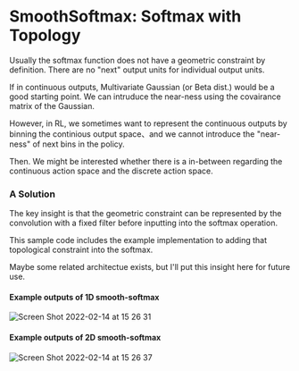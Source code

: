 # SmoothSoftmax: Softmax with Topology

Usually the softmax function does not have a geometric constraint by definition. There are no "next" output units for individual output units.

If in continuous outputs, Multivariate Gaussian (or Beta dist.) would be a good starting point. We can intruduce the near-ness using the covairance matrix of the Gaussian.

However, in RL, we sometimes want to represent the continuous outputs by binning the continious output space、and we cannot introduce the "near-ness" of next bins in the policy. 

Then. We might be interested whether there is a in-between regarding the continuous action space and the discrete action space.

### A Solution

The key insight is that the geometric constraint can be represented by the convolution with a fixed filter before inputting into the softmax operation.

This sample code includes the example implementation to adding that topological constraint into the softmax.

Maybe some related architectue exists, but I'll put this insight here for future use.

#### Example outputs of 1D smooth-softmax
![Screen Shot 2022-02-14 at 15 26 31](https://user-images.githubusercontent.com/1684732/153815654-995628ac-0adf-4348-8965-78f040d9d10b.png)

#### Example outputs of 2D smooth-softmax
![Screen Shot 2022-02-14 at 15 26 37](https://user-images.githubusercontent.com/1684732/153815660-2d9431e0-8718-4bdf-a81b-d6034435bdcc.png)
